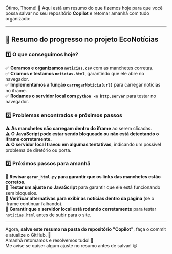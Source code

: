 Ótimo, Thomé! 🚀 Aqui está um resumo do que fizemos hoje para que você possa salvar no seu repositório **Copilot** e retomar amanhã com tudo organizado:

---

## **📌 Resumo do progresso no projeto EcoNotícias**
### **1️⃣ O que conseguimos hoje?**
✅ **Geramos e organizamos `noticias.csv`** com as manchetes corretas.  
✅ **Criamos e testamos `noticias.html`**, garantindo que ele abre no navegador.  
✅ **Implementamos a função `carregarNoticia(url)`** para carregar notícias no iframe.  
✅ **Rodamos o servidor local com `python -m http.server`** para testar no navegador.  

### **2️⃣ Problemas encontrados e próximos passos**
⚠️ **As manchetes não carregam dentro do iframe** ao serem clicadas.  
⚠️ **O JavaScript pode estar sendo bloqueado ou não está detectando o iframe corretamente.**  
⚠️ **O servidor local travou em algumas tentativas**, indicando um possível problema de diretório ou porta.  

### **3️⃣ Próximos passos para amanhã**
🔹 **Revisar `gerar_html.py` para garantir que os links das manchetes estão corretos.**  
🔹 **Testar um ajuste no JavaScript** para garantir que ele está funcionando sem bloqueios.  
🔹 **Verificar alternativas para exibir as notícias dentro da página** (se o iframe continuar falhando).  
🔹 **Garantir que o servidor local está rodando corretamente** para testar `noticias.html` antes de subir para o site.  

---

Agora, **salve este resumo na pasta do repositório "Copilot"**, faça o commit e atualize o GitHub. 🚀  
Amanhã retomamos e resolvemos tudo! 🎯  
Me avise se quiser algum ajuste no resumo antes de salvar! 😃
